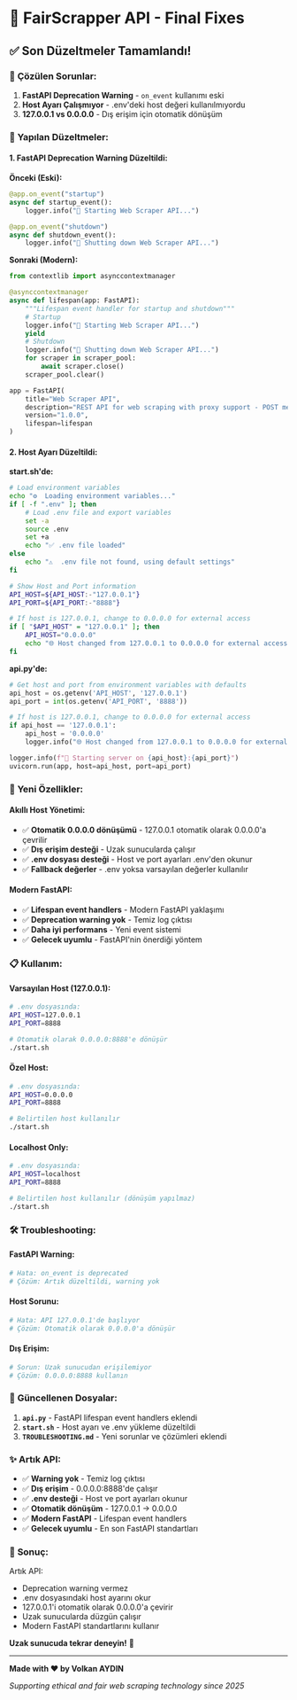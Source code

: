 # 🔧 FairScrapper API - Final Fixes

## ✅ **Son Düzeltmeler Tamamlandı!**

### 🚨 **Çözülen Sorunlar:**

1. **FastAPI Deprecation Warning** - `on_event` kullanımı eski
2. **Host Ayarı Çalışmıyor** - .env'deki host değeri kullanılmıyordu
3. **127.0.0.1 vs 0.0.0.0** - Dış erişim için otomatik dönüşüm

### 🔧 **Yapılan Düzeltmeler:**

#### **1. FastAPI Deprecation Warning Düzeltildi:**

**Önceki (Eski):**
```python
@app.on_event("startup")
async def startup_event():
    logger.info("🚀 Starting Web Scraper API...")

@app.on_event("shutdown")
async def shutdown_event():
    logger.info("🛑 Shutting down Web Scraper API...")
```

**Sonraki (Modern):**
```python
from contextlib import asynccontextmanager

@asynccontextmanager
async def lifespan(app: FastAPI):
    """Lifespan event handler for startup and shutdown"""
    # Startup
    logger.info("🚀 Starting Web Scraper API...")
    yield
    # Shutdown
    logger.info("🛑 Shutting down Web Scraper API...")
    for scraper in scraper_pool:
        await scraper.close()
    scraper_pool.clear()

app = FastAPI(
    title="Web Scraper API",
    description="REST API for web scraping with proxy support - POST methods only. Supports both HTML source extraction and advanced element scraping.",
    version="1.0.0",
    lifespan=lifespan
)
```

#### **2. Host Ayarı Düzeltildi:**

**start.sh'de:**
```bash
# Load environment variables
echo "⚙️  Loading environment variables..."
if [ -f ".env" ]; then
    # Load .env file and export variables
    set -a
    source .env
    set +a
    echo "✅ .env file loaded"
else
    echo "⚠️  .env file not found, using default settings"
fi

# Show Host and Port information
API_HOST=${API_HOST:-"127.0.0.1"}
API_PORT=${API_PORT:-"8888"}

# If host is 127.0.0.1, change to 0.0.0.0 for external access
if [ "$API_HOST" = "127.0.0.1" ]; then
    API_HOST="0.0.0.0"
    echo "🌐 Host changed from 127.0.0.1 to 0.0.0.0 for external access"
fi
```

**api.py'de:**
```python
# Get host and port from environment variables with defaults
api_host = os.getenv('API_HOST', '127.0.0.1')
api_port = int(os.getenv('API_PORT', '8888'))

# If host is 127.0.0.1, change to 0.0.0.0 for external access
if api_host == '127.0.0.1':
    api_host = '0.0.0.0'
    logger.info("🌐 Host changed from 127.0.0.1 to 0.0.0.0 for external access")

logger.info(f"🚀 Starting server on {api_host}:{api_port}")
uvicorn.run(app, host=api_host, port=api_port)
```

### 🚀 **Yeni Özellikler:**

#### **Akıllı Host Yönetimi:**
- ✅ **Otomatik 0.0.0.0 dönüşümü** - 127.0.0.1 otomatik olarak 0.0.0.0'a çevrilir
- ✅ **Dış erişim desteği** - Uzak sunucularda çalışır
- ✅ **.env dosyası desteği** - Host ve port ayarları .env'den okunur
- ✅ **Fallback değerler** - .env yoksa varsayılan değerler kullanılır

#### **Modern FastAPI:**
- ✅ **Lifespan event handlers** - Modern FastAPI yaklaşımı
- ✅ **Deprecation warning yok** - Temiz log çıktısı
- ✅ **Daha iyi performans** - Yeni event sistemi
- ✅ **Gelecek uyumlu** - FastAPI'nin önerdiği yöntem

### 📋 **Kullanım:**

#### **Varsayılan Host (127.0.0.1):**
```bash
# .env dosyasında:
API_HOST=127.0.0.1
API_PORT=8888

# Otomatik olarak 0.0.0.0:8888'e dönüşür
./start.sh
```

#### **Özel Host:**
```bash
# .env dosyasında:
API_HOST=0.0.0.0
API_PORT=8888

# Belirtilen host kullanılır
./start.sh
```

#### **Localhost Only:**
```bash
# .env dosyasında:
API_HOST=localhost
API_PORT=8888

# Belirtilen host kullanılır (dönüşüm yapılmaz)
./start.sh
```

### 🛠️ **Troubleshooting:**

#### **FastAPI Warning:**
```bash
# Hata: on_event is deprecated
# Çözüm: Artık düzeltildi, warning yok
```

#### **Host Sorunu:**
```bash
# Hata: API 127.0.0.1'de başlıyor
# Çözüm: Otomatik olarak 0.0.0.0'a dönüşür
```

#### **Dış Erişim:**
```bash
# Sorun: Uzak sunucudan erişilemiyor
# Çözüm: 0.0.0.0:8888 kullanın
```

### 📁 **Güncellenen Dosyalar:**

1. **`api.py`** - FastAPI lifespan event handlers eklendi
2. **`start.sh`** - Host ayarı ve .env yükleme düzeltildi
3. **`TROUBLESHOOTING.md`** - Yeni sorunlar ve çözümleri eklendi

### ✨ **Artık API:**

- ✅ **Warning yok** - Temiz log çıktısı
- ✅ **Dış erişim** - 0.0.0.0:8888'de çalışır
- ✅ **.env desteği** - Host ve port ayarları okunur
- ✅ **Otomatik dönüşüm** - 127.0.0.1 → 0.0.0.0
- ✅ **Modern FastAPI** - Lifespan event handlers
- ✅ **Gelecek uyumlu** - En son FastAPI standartları

### 🎯 **Sonuç:**

Artık API:
- Deprecation warning vermez
- .env dosyasındaki host ayarını okur
- 127.0.0.1'i otomatik olarak 0.0.0.0'a çevirir
- Uzak sunucularda düzgün çalışır
- Modern FastAPI standartlarını kullanır

**Uzak sunucuda tekrar deneyin!** 🚀

---

**Made with ❤️ by Volkan AYDIN**

*Supporting ethical and fair web scraping technology since 2025*
